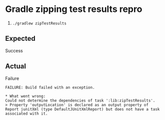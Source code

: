 # Gradle zipping test results repro

1. `./gradlew zipTestResults`

## Expected
Success

## Actual
Failure
```
FAILURE: Build failed with an exception.

* What went wrong:
Could not determine the dependencies of task ':lib:zipTestResults'.
> Property 'outputLocation' is declared as an output property of Report junitXml (type DefaultJUnitXmlReport) but does not have a task associated with it.
```
